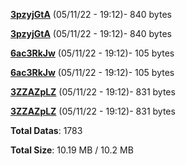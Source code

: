 [**3pzyjGtA**](/data/3pzyjGtA.txt) (05/11/22 - 19:12)- 840 bytes

[**3pzyjGtA**](/data/3pzyjGtA.txt) (05/11/22 - 19:12)- 840 bytes

[**6ac3RkJw**](/data/6ac3RkJw.txt) (05/11/22 - 19:12)- 105 bytes

[**6ac3RkJw**](/data/6ac3RkJw.txt) (05/11/22 - 19:12)- 105 bytes

[**3ZZAZpLZ**](/data/3ZZAZpLZ.txt) (05/11/22 - 19:12)- 831 bytes

[**3ZZAZpLZ**](/data/3ZZAZpLZ.txt) (05/11/22 - 19:12)- 831 bytes

**Total Datas**: 1783

**Total Size**: 10.19 MB / 10.2 MB